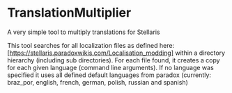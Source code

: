 # TranslationMultiplier
A very simple tool to multiply translations for Stellaris

This tool searches for all localization files as defined here: [https://stellaris.paradoxwikis.com/Localisation_modding] within a directory hierarchy (including sub directories). For each file found, it creates a copy for each given language (command line arguments). If no language was specified it uses all defined default languages from paradox (currently: braz_por, english, french, german, polish, russian and spanish)
